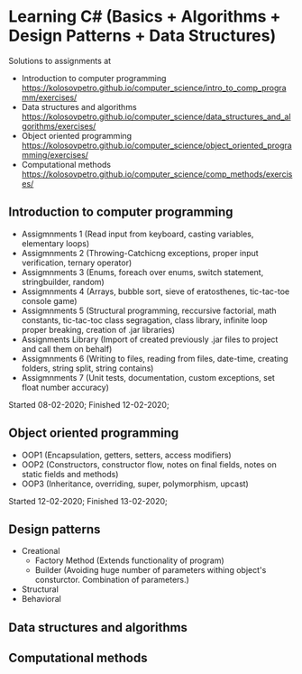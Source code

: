Learning C# (Basics + Algorithms + Design Patterns + Data Structures)
=====================================================================

Solutions to assignments at
* Introduction to computer programming https://kolosovpetro.github.io/computer_science/intro_to_comp_programm/exercises/
* Data structures and algorithms https://kolosovpetro.github.io/computer_science/data_structures_and_algorithms/exercises/
* Object oriented programming https://kolosovpetro.github.io/computer_science/object_oriented_programming/exercises/
* Computational methods https://kolosovpetro.github.io/computer_science/comp_methods/exercises/

Introduction to computer programming
------------------------------------

* Assigmnments 1 (Read input from keyboard, casting variables, elementary loops)
* Assigmnments 2 (Throwing-Catchicng exceptions, proper input verification, ternary operator)
* Assigmnments 3 (Enums, foreach over enums, switch statement, stringbuilder, random)
* Assigmnments 4 (Arrays, bubble sort, sieve of eratosthenes, tic-tac-toe console game)
* Assigmnments 5 (Structural programming, reccursive factorial, math constants, tic-tac-toc class segragation, class library, infinite loop proper breaking, creation of .jar libraries)
* Assignments Library (Import of created previously .jar files to project and call them on behalf)
* Assigmnments 6 (Writing to files, reading from files, date-time, creating folders, string split, string contains)
* Assigmnments 7 (Unit tests, documentation, custom exceptions, set float number accuracy)

Started 08-02-2020; Finished 12-02-2020;

Object oriented programming
---------------------------

* OOP1 (Encapsulation, getters, setters, access modifiers)
* OOP2 (Constructors, constructor flow, notes on final fields, notes on static fields and methods)
* OOP3 (Inheritance, overriding, super, polymorphism, upcast)

Started 12-02-2020; Finished 13-02-2020;

Design patterns
---------------
* Creational
  * Factory Method (Extends functionality of program)
  * Builder (Avoiding huge number of parameters withing object's consturctor. Combination of parameters.)
* Structural
* Behavioral

Data structures and algorithms
------------------------------

Computational methods
---------------------
